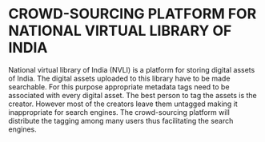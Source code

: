 # CROWD-SOURCING PLATFORM FOR NATIONAL VIRTUAL LIBRARY OF INDIA

National virtual library of India (NVLI) is a platform for storing digital assets of India. The digital assets uploaded to this library have to be made searchable. For this purpose appropriate metadata tags need to be associated with every digital asset. The best person to tag the assets is the creator. However most of the creators leave them untagged making it inappropriate for search engines. The crowd-sourcing platform will distribute the tagging among many users thus facilitating the search engines.
